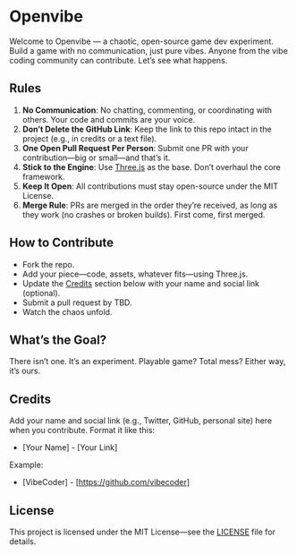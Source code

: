 # Openvibe

Welcome to Openvibe — a chaotic, open-source game dev experiment. Build a game with no communication, just pure vibes. Anyone from the vibe coding community can contribute. Let’s see what happens.

## Rules
1. **No Communication**: No chatting, commenting, or coordinating with others. Your code and commits are your voice.
2. **Don’t Delete the GitHub Link**: Keep the link to this repo intact in the project (e.g., in credits or a text file).
3. **One Open Pull Request Per Person**: Submit one PR with your contribution—big or small—and that’s it.
4. **Stick to the Engine**: Use [Three.js](https://threejs.org/) as the base. Don’t overhaul the core framework.
5. **Keep It Open**: All contributions must stay open-source under the MIT License.
6. **Merge Rule**: PRs are merged in the order they’re received, as long as they work (no crashes or broken builds). First come, first merged.

## How to Contribute
- Fork the repo.
- Add your piece—code, assets, whatever fits—using Three.js.
- Update the [Credits](#credits) section below with your name and social link (optional).
- Submit a pull request by TBD.
- Watch the chaos unfold.

## What’s the Goal?
There isn’t one. It’s an experiment. Playable game? Total mess? Either way, it’s ours.

## Credits
Add your name and social link (e.g., Twitter, GitHub, personal site) here when you contribute. Format it like this:
- [Your Name] - [Your Link]

Example:
- [VibeCoder] - [https://github.com/vibecoder]

## License
This project is licensed under the MIT License—see the [LICENSE](LICENSE) file for details.
